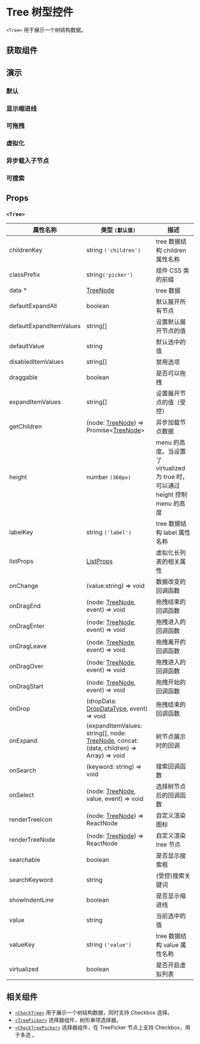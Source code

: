 # Tree 树型控件

`<Tree>` 用于展示一个树结构数据。

## 获取组件

<!--{include:<import-guide>}-->

## 演示

### 默认

<!--{include:`basic.md`}-->

### 显示缩进线

<!--{include:`show-indent-line.md`}-->

### 可拖拽

<!--{include:`draggable.md`}-->

### 虚拟化

<!--{include:`virtualized.md`}-->

### 异步载入子节点

<!--{include:`async.md`}-->

### 可搜索

<!--{include:`searchable.md`}-->

## Props

### `<Tree>`

| 属性名称                | 类型 `(默认值)`                                                                                | 描述                                                                            |
| ----------------------- | ---------------------------------------------------------------------------------------------- | ------------------------------------------------------------------------------- |
| childrenKey             | string `('children')`                                                                          | tree 数据结构 children 属性名称                                                 |
| classPrefix             | string`('picker')`                                                                             | 组件 CSS 类的前缀                                                               |
| data \*                 | [TreeNode][item]                                                                               | tree 数据                                                                       |
| defaultExpandAll        | boolean                                                                                        | 默认展开所有节点                                                                |
| defaultExpandItemValues | string[]                                                                                       | 设置默认展开节点的值                                                            |
| defaultValue            | string                                                                                         | 默认选中的值                                                                    |
| disabledItemValues      | string[]                                                                                       | 禁用选项                                                                        |
| draggable               | boolean                                                                                        | 是否可以拖拽                                                                    |
| expandItemValues        | string[]                                                                                       | 设置展开节点的值（受控）                                                        |
| getChildren             | (node: [TreeNode][item]) => Promise&lt;[TreeNode][item]&gt;                                    | 异步加载节点数据                                                                |
| height                  | number `(360px)`                                                                               | menu 的高度。当设置了 virtualized 为 true 时， 可以通过 height 控制 menu 的高度 |
| labelKey                | string `('label')`                                                                             | tree 数据结构 label 属性名称                                                    |
| listProps               | [ListProps][listprops]                                                                         | 虚拟化长列表的相关属性                                                          |
| onChange                | (value:string) => void                                                                         | 数据改变的回调函数                                                              |
| onDragEnd               | (node: [TreeNode][item], event) => void                                                        | 拖拽结束的回调函数                                                              |
| onDragEnter             | (node: [TreeNode][item], event) => void                                                        | 拖拽进入的回调函数                                                              |
| onDragLeave             | (node: [TreeNode][item], event) => void                                                        | 拖拽离开的回调函数                                                              |
| onDragOver              | (node: [TreeNode][item], event) => void                                                        | 拖拽进入的回调函数                                                              |
| onDragStart             | (node: [TreeNode][item], event) => void                                                        | 拖拽开始的回调函数                                                              |
| onDrop                  | (dropData: [DropDataType][drop], event) => void                                                | 拖拽结束的回调函数                                                              |
| onExpand                | (expandItemValues: string[], node: [TreeNode][item], concat:(data, children) => Array) => void | 树节点展示时的回调                                                              |
| onSearch                | (keyword: string) => void                                                                      | 搜索回调函数                                                                    |
| onSelect                | (node: [TreeNode][item], value, event) => void                                                 | 选择树节点后的回调函数                                                          |
| renderTreeIcon          | (node: [TreeNode][item]) => ReactNode                                                          | 自定义渲染 图标                                                                 |
| renderTreeNode          | (node: [TreeNode][item]) => ReactNode                                                          | 自定义渲染 tree 节点                                                            |
| searchable              | boolean                                                                                        | 是否显示搜索框                                                                  |
| searchKeyword           | string                                                                                         | (受控)搜索关键词                                                                |
| showIndentLine          | boolean                                                                                        | 是否显示缩进线                                                                  |
| value                   | string                                                                                         | 当前选中的值                                                                    |
| valueKey                | string `('value')`                                                                             | tree 数据结构 value 属性名称                                                    |
| virtualized             | boolean                                                                                        | 是否开启虚拟列表                                                                |

<!--{include:(_common/types/tree-node.md)}-->
<!--{include:(_common/types/list-props.md)}-->
<!--{include:(components/tree/fragments/drop-data-type.md)}-->

## 相关组件

- [`<CheckTree>`](/zh/components/check-tree) 用于展示一个树结构数据，同时支持 Checkbox 选择。
- [`<TreePicker>`](/zh/components/tree-picker) 选择器组件，树形单项选择器。
- [`<CheckTreePicker>`](/zh/components/check-tree-picker) 选择器组件，在 TreePicker 节点上支持 Checkbox，用于多选 。

[listprops]: #code-ts-list-props-code
[item]: #code-ts-tree-node-code
[drop]: #code-ts-drop-data-type-code
